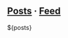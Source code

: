 ## [Posts](https://github.com/obsiwitch/obsiwitch/tree/main/posts) · [Feed](https://github.com/obsiwitch/obsiwitch/commits/main.atom)

${posts}
